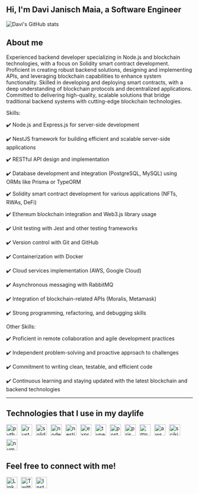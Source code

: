 ## Hi, I'm Davi Janisch Maia, a Software Engineer

![Davi's GitHub stats](https://github-readme-stats.vercel.app/api?username=davi12345452&theme=dark&show_icons=true)

## About me

<div>
<p>Experienced backend developer specializing in Node.js and blockchain technologies, with a focus on Solidity smart contract development. Proficient in creating robust backend solutions, designing and implementing APIs, and leveraging blockchain capabilities to enhance system functionality. Skilled in developing and deploying smart contracts, with a deep understanding of blockchain protocols and decentralized applications. Committed to delivering high-quality, scalable solutions that bridge traditional backend systems with cutting-edge blockchain technologies.</p>
</div>

<p>Skills:</p>

<p>✔️ Node.js and Express.js for server-side development</p>
<p>✔️ NestJS framework for building efficient and scalable server-side applications</p>
<p>✔️ RESTful API design and implementation</p>
<p>✔️ Database development and integration (PostgreSQL, MySQL) using ORMs like Prisma or TypeORM</p>
<p>✔️ Solidity smart contract development for various applications (NFTs, RWAs, DeFi)</p>
<p>✔️ Ethereum blockchain integration and Web3.js library usage</p>
<p>✔️ Unit testing with Jest and other testing frameworks</p>
<p>✔️ Version control with Git and GitHub</p>
<p>✔️ Containerization with Docker</p>
<p>✔️ Cloud services implementation (AWS, Google Cloud)</p>
<p>✔️ Asynchronous messaging with RabbitMQ</p>
<p>✔️ Integration of blockchain-related APIs (Moralis, Metamask)</p>
<p>✔️ Strong programming, refactoring, and debugging skills</p>

<p>Other Skills:</p>

<p>✔️ Proficient in remote collaboration and agile development practices</p>
<p>✔️ Independent problem-solving and proactive approach to challenges</p>
<p>✔️ Commitment to writing clean, testable, and efficient code</p>
<p>✔️ Continuous learning and staying updated with the latest blockchain and backend technologies</p>
<hr>

## Technologies that I use in my daylife

<div style="display: flex; flex-wrap: wrap; gap: 10px;">
  <img height="30" alt="python" src="https://img.shields.io/badge/-Python-3776AB?style=for-the-badge&logo=python&logoColor=white" />
  <img height="30" alt="rust" src="https://img.shields.io/badge/-Rust-000000?style=for-the-badge&logo=rust&logoColor=white" />
  <img height="30" alt="solidity" src="https://img.shields.io/badge/-Solidity-363636?style=for-the-badge&logo=solidity&logoColor=white" />
  <img height="30" alt="nodejs" src="https://img.shields.io/badge/-Node.js-43853D?style=for-the-badge&logo=node.js&logoColor=white" />  
  <img height="30" alt="nestjs" src="https://img.shields.io/badge/-NestJs-E0234E?style=for-the-badge&logo=nestjs&logoColor=white" />
  <img height="30" alt="express" src="https://img.shields.io/badge/-Express-000000?style=for-the-badge&logo=express&logoColor=white" />
  <img height="30" alt="typescript" src="https://img.shields.io/badge/-Typescript-3178C6?style=for-the-badge&logo=typescript&logoColor=white" />
  <img height="30" alt="postgresql" src="https://img.shields.io/badge/-PostgreSQL-4169E1?style=for-the-badge&logo=postgresql&logoColor=white" />
  <img height="30" alt="prisma" src="https://img.shields.io/badge/-Prisma-2D3748?style=for-the-badge&logo=prisma&logoColor=white" />
  <img height="30" alt="mysql" src="https://img.shields.io/badge/-MySQL-4479A1?style=for-the-badge&logo=mysql&logoColor=white" />
  <img height="30" alt="aws" src="https://img.shields.io/badge/-AWS-232F3E?style=for-the-badge&logo=amazon-aws&logoColor=white" />
  <img height="30" alt="scikit-learn" src="https://img.shields.io/badge/-scikit--learn-F7931E?style=for-the-badge&logo=scikit-learn&logoColor=white" />
  <img height="30" alt="numpy" src="https://img.shields.io/badge/-NumPy-013243?style=for-the-badge&logo=numpy&logoColor=white" />  
</div>

## Feel free to connect with me!

<div style="display: flex; gap: 10px;">
  <a href="https://www.linkedin.com/in/davi-janisch-maia-a67275209/">
    <img height="30" alt="LinkedIn" src="https://img.shields.io/badge/-LinkedIn-0077B5?style=for-the-badge&logo=linkedin&logoColor=white" />
  </a>
  <a href="https://twitter.com/wg452">
    <img height="30" alt="Twitter" src="https://img.shields.io/badge/-Twitter-1DA1F2?style=for-the-badge&logo=twitter&logoColor=white" />
  </a>
  <a href="https://www.instagram.com/davi_maia123/">
    <img height="30" alt="Instagram" src="https://img.shields.io/badge/-Instagram-E4405F?style=for-the-badge&logo=instagram&logoColor=white" />
  </a>
</div>

